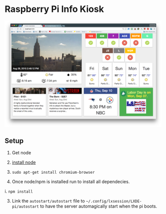 # Raspberry Pi Info Kiosk

![Alt text](/screenshots/screenshot.png?raw=true "Screen")

## Setup
1. Get node

  1. [install node](http://joshondesign.com/2013/10/23/noderpi)
  2. `sudo apt-get install chromium-browser`

2. Once node/npm is installed run to install all dependecies. 

  i. `npm install`

3. Link the `autostart/autostart` file to `~/.config/lxsession/LXDE-pi/autostart` to have the server automagically start when the pi boots.





